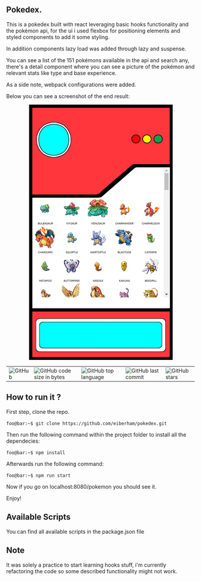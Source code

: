 ## Pokedex.

This is a pokedex built with react leveraging basic hooks functionality and the pokémon api,
for the ui i used flexbox for positioning elements and styled components to add it some 
styling.

In addition components lazy load was added through lazy and suspense.

You can see a list of the 151 pokémons available in the api and search any, there's a detail
component where you can see a picture of the pokémon and relevant stats like type and base
experience.

As a side note, webpack configurations were added.

Below you can see a screenshot of the end result:

<p align="center">
  <img src="pokedex.png" />
</p>

<table border="0" cellspacing="0" cellpadding="0" style="border-collapse: collapse; border: none;">
  <tr>
    <td><img alt="GitHub" src="https://img.shields.io/github/license/wwleak/pokedex?style=for-the-badge"></td>
    <td><img alt="GitHub code size in bytes" src="https://img.shields.io/github/languages/code-size/wwleak/pokedex?style=for-the-badge"></td>
    <td><img alt="GitHub top language" src="https://img.shields.io/github/languages/top/wwleak/pokedex?style=for-the-badge"></td>
    <td><img alt="GitHub last commit" src="https://img.shields.io/github/last-commit/wwleak/pokedex?style=for-the-badge"></td>
    <td><img alt="GitHub stars" src="https://img.shields.io/github/stars/wwleak/pokedex?style=for-the-badge"></td>
  </tr>
</table>

## How to run it ?

First step, clone the repo.

```console
foo@bar:~$ git clone https://github.com/eiberham/pokedex.git
```

Then run the following command within the project folder to install all the dependecies:

```console
foo@bar:~$ npm install
```

Afterwards run the following command:

```console
foo@bar:~$ npm run start
```

Now if you go on localhost:8080/pokemon you should see it.

Enjoy!

## Available Scripts

You can find all available scripts in the package.json file

## Note

It was solely a practice to start learning hooks stuff, i'm currently refactoring the code so some described functionality might not work.


